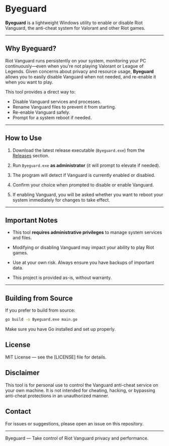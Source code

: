 # Byeguard

**Byeguard** is a lightweight Windows utility to enable or disable Riot Vanguard, the anti-cheat system for Valorant and other Riot games.

---

## Why Byeguard?

Riot Vanguard runs persistently on your system, monitoring your PC continuously—even when you're not playing Valorant or League of Legends. Given concerns about privacy and resource usage, **Byeguard** allows you to easily disable Vanguard when not needed, and re-enable it when you want to play.

This tool provides a direct way to:

- Disable Vanguard services and processes.
- Rename Vanguard files to prevent it from starting.
- Re-enable Vanguard safely.
- Prompt for a system reboot if needed.

---

## How to Use

1. Download the latest release executable (`Byeguard.exe`) from the [Releases](https://github.com/RedrootDEV/Byeguard/releases) section.

2. Run `Byeguard.exe` **as administrator** (it will prompt to elevate if needed).

3. The program will detect if Vanguard is currently enabled or disabled.

4. Confirm your choice when prompted to disable or enable Vanguard.

5. If enabling Vanguard, you will be asked whether you want to reboot your system immediately for changes to take effect.

---

## Important Notes

- This tool **requires administrative privileges** to manage system services and files.

- Modifying or disabling Vanguard may impact your ability to play Riot games.

- Use at your own risk. Always ensure you have backups of important data.

- This project is provided as-is, without warranty.

---

## Building from Source

If you prefer to build from source:

```bash
go build -o Byeguard.exe main.go
```

Make sure you have Go installed and set up properly.

## License

MIT License — see the [LICENSE] file for details.

## Disclaimer

This tool is for personal use to control the Vanguard anti-cheat service on your own machine. It is not intended for cheating, hacking, or bypassing anti-cheat protections in an unauthorized manner.

## Contact

For issues or suggestions, please open an issue on this repository.

---

Byeguard — Take control of Riot Vanguard privacy and performance.